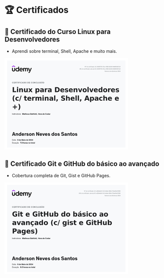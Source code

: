 # 🏆 Certificados

## 📜 Certificado do Curso Linux para Desenvolvedores
- Aprendi sobre terminal, Shell, Apache e muito mais.
<img src="certificados/Linux_para_Desenvolvedores.jpg" alt="Curso Linux para Desenvolvedores" width="400">

## 📜 Certificado Git e GitHub do básico ao avançado
- Cobertura completa de Git, Gist e GitHub Pages.
<img src="certificados/Git_e_GitHub_do_básico_ao_avançado.jpg" alt="Curso Git e GitHub do básico ao avançado" width="400">

